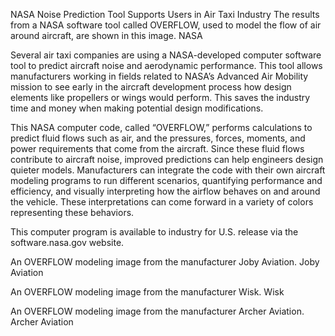 NASA Noise Prediction Tool Supports Users in Air Taxi Industry 
 The results from a NASA software tool called OVERFLOW, used to model the flow of air around aircraft, are shown in this image. NASA

Several air taxi companies are using a NASA-developed computer software tool to predict aircraft noise and aerodynamic performance. This tool allows manufacturers working in fields related to NASA’s Advanced Air Mobility mission to see early in the aircraft development process how design elements like propellers or wings would perform. This saves the industry time and money when making potential design modifications.

This NASA computer code, called “OVERFLOW,” performs calculations to predict fluid flows such as air, and the pressures, forces, moments, and power requirements that come from the aircraft. Since these fluid flows contribute to aircraft noise, improved predictions can help engineers design quieter models. Manufacturers can integrate the code with their own aircraft modeling programs to run different scenarios, quantifying performance and efficiency, and visually interpreting how the airflow behaves on and around the vehicle. These interpretations can come forward in a variety of colors representing these behaviors.

This computer program is available to industry for U.S. release via the software.nasa.gov website.

An OVERFLOW modeling image from the manufacturer Joby Aviation. Joby Aviation

An OVERFLOW modeling image from the manufacturer Wisk. Wisk

An OVERFLOW modeling image from the manufacturer Archer Aviation. Archer Aviation